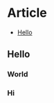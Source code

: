 
# Article

<!-- START doctoc generated TOC please keep comment here to allow auto update -->
<!-- DON'T EDIT THIS SECTION, INSTEAD RE-RUN doctoc TO UPDATE -->


- [Hello](#hello)

<!-- END doctoc generated TOC please keep comment here to allow auto update -->

## Hello

### World

### Hi



